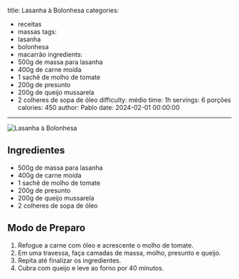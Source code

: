 title: Lasanha à Bolonhesa
categories:
  - receitas
  - massas
tags:
  - lasanha
  - bolonhesa
  - macarrão
ingredients:
  - 500g de massa para lasanha
  - 400g de carne moída
  - 1 sachê de molho de tomate
  - 200g de presunto
  - 200g de queijo mussarela
  - 2 colheres de sopa de óleo
difficulty: médio
time: 1h
servings: 6 porções
calories: 450
author: Pablo
date: 2024-02-01 00:00:00
---
![Lasanha à Bolonhesa](https://img.freepik.com/fotos-gratis/fatia-de-lasanha-a-bolonhesa-na-prato_123827-14567.jpg)

## Ingredientes
- 500g de massa para lasanha  
- 400g de carne moída  
- 1 sachê de molho de tomate  
- 200g de presunto  
- 200g de queijo mussarela  
- 2 colheres de sopa de óleo  

## Modo de Preparo
1. Refogue a carne com óleo e acrescente o molho de tomate.  
2. Em uma travessa, faça camadas de massa, molho, presunto e queijo.  
3. Repita até finalizar os ingredientes.  
4. Cubra com queijo e leve ao forno por 40 minutos.
